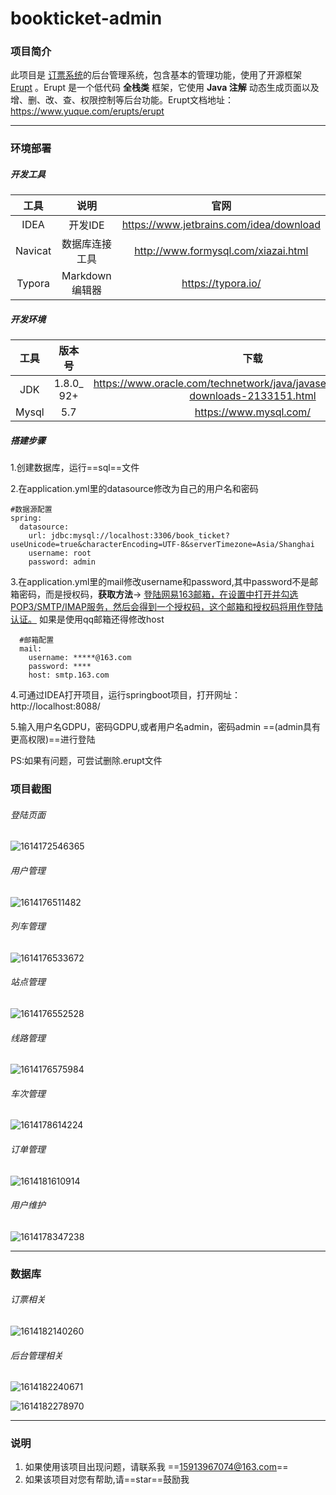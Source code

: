 # bookticket-admin
### 项目简介
此项目是 [订票系统](https://github.com/Yong-Ma/bookticket)的后台管理系统，包含基本的管理功能，使用了开源框架 [Erupt](https://github.com/erupts/erupt) 。Erupt 是一个低代码 **全栈类** 框架，它使用 **Java 注解** 动态生成页面以及增、删、改、查、权限控制等后台功能。Erupt文档地址：https://www.yuque.com/erupts/erupt

--------

### 环境部署

##### 开发工具

|  工具   |      说明      |                  官网                   |
| :-----: | :------------: | :-------------------------------------: |
|  IDEA   |    开发IDE     | https://www.jetbrains.com/idea/download |
| Navicat | 数据库连接工具 |   http://www.formysql.com/xiazai.html   |
| Typora  | Markdown编辑器 |           https://typora.io/            |

##### 开发环境

| 工具  |   版本号   |                             下载                             |
| :---: | :--------: | :----------------------------------------------------------: |
|  JDK  | 1.8.0_ 92+ | https://www.oracle.com/technetwork/java/javase/downloads/jdk8-downloads-2133151.html |
| Mysql |    5.7     |                    https://www.mysql.com/                    |

##### 搭建步骤

1.创建数据库，运行==sql==文件

2.在application.yml里的datasource修改为自己的用户名和密码

```
#数据源配置
spring:
  datasource:
    url: jdbc:mysql://localhost:3306/book_ticket?useUnicode=true&characterEncoding=UTF-8&serverTimezone=Asia/Shanghai
    username: root
    password: admin
```

3.在application.yml里的mail修改username和password,其中password不是邮箱密码，而是授权码，**获取方法**-> <u>登陆网易163邮箱，在设置中打开并勾选POP3/SMTP/IMAP服务，然后会得到一个授权码，这个邮箱和授权码将用作登陆认证。</u> 如果是使用qq邮箱还得修改host

```
  #邮箱配置
  mail:
    username: *****@163.com
    password: ****
    host: smtp.163.com
```

4.可通过IDEA打开项目，运行springboot项目，打开网址：http://localhost:8088/

5.输入用户名GDPU，密码GDPU,或者用户名admin，密码admin ==(admin具有更高权限)==进行登陆

PS:如果有问题，可尝试删除.erupt文件

### 项目截图

###### 登陆页面

![1614172546365](C:\Users\yong\AppData\Roaming\Typora\typora-user-images\1614172546365.png)

###### 用户管理

![1614176511482](C:\Users\yong\AppData\Roaming\Typora\typora-user-images\1614176511482.png)

###### 列车管理

![1614176533672](C:\Users\yong\AppData\Roaming\Typora\typora-user-images\1614176533672.png)

###### 站点管理

![1614176552528](C:\Users\yong\AppData\Roaming\Typora\typora-user-images\1614176552528.png)

###### 线路管理

![1614176575984](C:\Users\yong\AppData\Roaming\Typora\typora-user-images\1614176575984.png)

###### 车次管理

![1614178614224](C:\Users\yong\AppData\Roaming\Typora\typora-user-images\1614178614224.png)

###### 订单管理

![1614181610914](C:\Users\yong\AppData\Roaming\Typora\typora-user-images\1614181610914.png)

###### 用户维护

![1614178347238](C:\Users\yong\AppData\Roaming\Typora\typora-user-images\1614178347238.png)

------

### 数据库

###### 订票相关

![1614182140260](C:\Users\yong\AppData\Roaming\Typora\typora-user-images\1614182140260.png)

###### 后台管理相关

![1614182240671](C:\Users\yong\AppData\Roaming\Typora\typora-user-images\1614182240671.png)

![1614182278970](C:\Users\yong\AppData\Roaming\Typora\typora-user-images\1614182278970.png)

--------------

### 说明 

1. 如果使用该项目出现问题，请联系我 ==15913967074@163.com==
2. 如果该项目对您有帮助,请==star==鼓励我